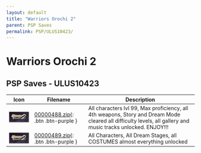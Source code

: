 ```yaml
---
layout: default
title: "Warriors Orochi 2"
parent: PSP Saves
permalink: PSP/ULUS10423/
---
```

# Warriors Orochi 2

## PSP Saves - ULUS10423

| Icon | Filename | Description |
|------|----------|-------------|
| ![Warriors Orochi 2](ICON0.PNG) | [00000488.zip](00000488.zip){: .btn .btn-purple } | All characters lvl 99, Max proficiency, all 4th weapons, Story and Dream Mode cleared all difficulty levels, all gallery and music tracks unlocked. ENJOY!!! |
| ![Warriors Orochi 2](ICON0.PNG) | [00000489.zip](00000489.zip){: .btn .btn-purple } | All Characters, All Dream Stages, all COSTUMES almost everything unlocked |
